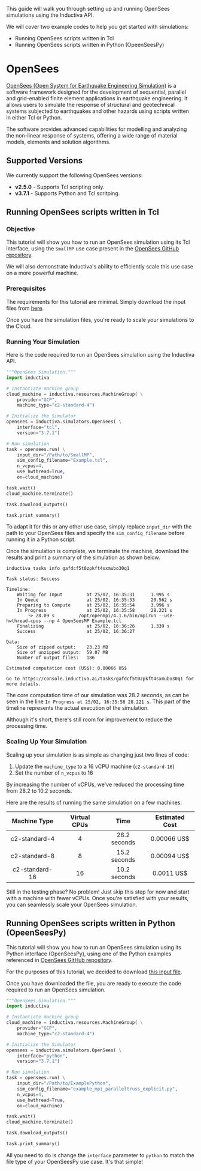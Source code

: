 This guide will walk you through setting up and running OpenSees simulations
using the Inductiva API. 

We will cover two example codes to help you get started with simulations:
- Running OpenSees scripts written in Tcl
- Running OpenSees scripts written in Python (OpeenSeesPy)

# OpenSees

[OpenSees (Open System for Earthquake Engineering Simulation)](https://opensees.berkeley.edu/)
is a software framework designed for the development of sequential, parallel
and grid-enabled finite element applications in earthquake engineering. It
allows users to simulate the response of structural and geotechnical systems
subjected to earthquakes and other hazards using scripts written in either Tcl
or Python.

The software provides advanced capabilities for modelling and analyzing the
non-linear response of systems, offering a wide range of material models,
elements and solution algorithms.


## Supported Versions
We currently support the following OpenSees versions:
- **v2.5.0** - Supports Tcl scripting only.
- **v3.7.1** - Supports Python and Tcl scritping.

## Running OpenSees scripts written in Tcl

### Objective

This tutorial will show you how to run an OpenSees simulation using its Tcl
interface, using the `SmallMP` use case present in the
[OpenSees GitHub repository](https://github.com/OpenSees/OpenSees).

We will also demonstrate Inductiva's ability to efficiently scale this use case
on a more powerful machine.

### Prerequisites  

The requirements for this tutorial are minimal. Simply download the input files
from [here](https://github.com/OpenSees/OpenSees/tree/master/EXAMPLES/SmallMP).  

Once you have the simulation files, you're ready to scale your simulations to
the Cloud.

### Running Your Simulation

Here is the code required to run an OpenSees simulation using the Inductiva API.

```python
"""OpenSees Simulation."""
import inductiva

# Instantiate machine group
cloud_machine = inductiva.resources.MachineGroup( \
    provider="GCP",
    machine_type="c2-standard-4")

# Initialize the Simulator
opensees = inductiva.simulators.OpenSees( \
    interface="tcl",
    version="3.7.1")

# Run simulation
task = opensees.run( \
    input_dir="/Path/to/SmallMP",
    sim_config_filename="Example.tcl",
    n_vcpus=4,
    use_hwthread=True,
    on=cloud_machine)

task.wait()
cloud_machine.terminate()

task.download_outputs()

task.print_summary()
```

To adapt it for this or any other use case, simply replace `input_dir` with the
path to your OpenSees files and specify the `sim_config_filename` before running
it in a Python script.

Once the simulation is complete, we terminate the machine, download the results
and print a summary of the simulation as shown below.

```
inductiva tasks info gafdcf5t0zpkft4sxmubo30q1

Task status: Success

Timeline:
	Waiting for Input         at 25/02, 16:35:31      1.995 s
	In Queue                  at 25/02, 16:35:33      20.562 s
	Preparing to Compute      at 25/02, 16:35:54      3.996 s
	In Progress               at 25/02, 16:35:58      28.221 s
		└> 28.09 s         /opt/openmpi/4.1.6/bin/mpirun --use-hwthread-cpus --np 4 OpenSeesMP Example.tcl
	Finalizing                at 25/02, 16:36:26      1.339 s
	Success                   at 25/02, 16:36:27      

Data:
	Size of zipped output:    23.23 MB
	Size of unzipped output:  59.07 MB
	Number of output files:   186

Estimated computation cost (US$): 0.00066 US$

Go to https://console.inductiva.ai/tasks/gafdcf5t0zpkft4sxmubo30q1 for more details.
```

The core computation time of our simulation was 28.2 seconds, as can be seen in
the line `In Progress at 25/02, 16:35:58 28.221 s`. This part of the timeline
represents the actual execution of the simulation.

Although it's short, there's still room for improvement to reduce the processing
time.

### Scaling Up Your Simulation  

Scaling up your simulation is as simple as changing just two lines of code:

1. Update the `machine_type` to a 16 vCPU machine (`c2-standard-16`)
2. Set the number of `n_vcpus` to 16  

By increasing the number of vCPUs, we've reduced the processing time from 28.2 
to 10.2 seconds.

Here are the results of running the same simulation on a few machines:

|  Machine Type  | Virtual CPUs |     Time     | Estimated Cost |
|:--------------:|:------------:|:------------:|:--------------:|
|  c2-standard-4 |       4      | 28.2 seconds | 0.00066 US$    |
|  c2-standard-8 |       8      | 15.2 seconds | 0.00094 US$    |
| c2-standard-16 |      16      | 10.2 seconds | 0.0011 US$     |

Still in the testing phase? No problem! Just skip this step for now and start
with a machine with fewer vCPUs. Once you're satisfied with your results, you
can seamlessly scale your OpenSees simulation.

## Running OpenSees scripts written in Python (OpeenSeesPy)

This tutorial will show you how to run an OpenSees simulation using its Python
interface (OpenSeesPy), using one of the Python examples referenced in
[OpenSees GitHub repository](https://github.com/OpenSees/OpenSees).

For the purposes of this tutorial, we decided to download 
[this input file](https://github.com/OpenSees/OpenSees/blob/master/EXAMPLES/ExamplePython/example_mpi_paralleltruss_explicit.py).

Once you have downloaded the file, you are ready to execute the code required to
run an OpenSees simulation.

```python
"""OpenSees Simulation."""
import inductiva

# Instantiate machine group
cloud_machine = inductiva.resources.MachineGroup( \
    provider="GCP",
    machine_type="c2-standard-4")

# Initialize the Simulator
opensees = inductiva.simulators.OpenSees( \
    interface="python",
    version="3.7.1")

# Run simulation
task = opensees.run( \
    input_dir="/Path/to/ExamplePython",
    sim_config_filename="example_mpi_paralleltruss_explicit.py",
    n_vcpus=4,
    use_hwthread=True,
    on=cloud_machine)

task.wait()
cloud_machine.terminate()

task.download_outputs()

task.print_summary()
```

All you need to do is change the `interface` parameter to `python` to match the
file type of your OpenSeesPy use case. It's that simple!

